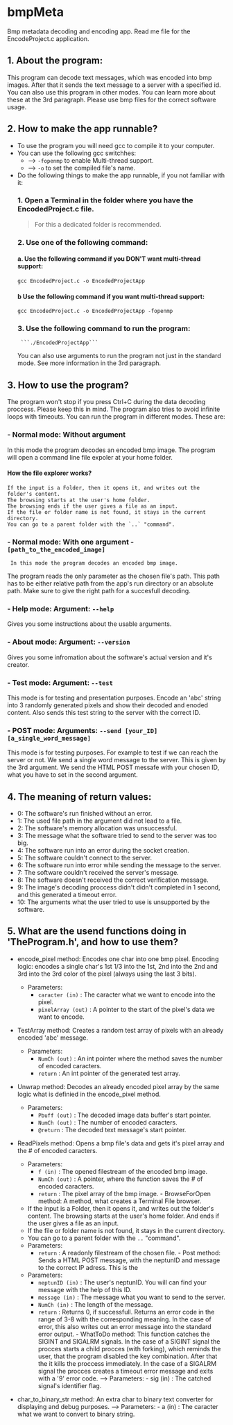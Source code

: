 # bmpMeta
Bmp metadata decoding and encoding app. Read me file for the EncodeProject.c application.

## 1. About the program:
   This program can decode text messages, which was encoded into bmp images.
   After that it sends the text message to a server with a specified id.
   You can also use this program in other modes. You can learn more about these at the 3rd paragraph.
   Please use bmp files for the correct software usage.

## 2. How to make the app runnable?
   - To use the program you will need gcc to compile it to your computer.
   - You can use the following gcc switchhes:
     - -->	`-fopenmp` to enable Multi-thread support.
     - -->	`-o` to set the compiled file's name. 	
   - Do the following things to make the app runnable, if you not familiar with it:
     ### 1.	Open a Terminal in the folder where you have the EncodedProject.c file.
        > For this a dedicated folder is recommended.
     ### 2. Use one of the following command:
        #### a. Use the following command if you **DON'T** want multi-thread support:
	  ```gcc EncodedProject.c -o EncodedProjectApp```
        #### b Use the following command if you want multi-thread support:
	  ```gcc EncodedProject.c -o EncodedProjectApp -fopenmp```
     ### 3. Use the following command to run the program:
          ```./EncodedProjectApp```
	  You can also use arguments to run the program not just in the standard mode.
	  See more information in the 3rd paragraph.
 ## 3. How to use the program?
   The program won't stop if you press Ctrl+C during the data decoding proccess. Please keep this in mind.
   The program also tries to avoid infinite loops with timeouts.
   You can run the program in different modes. These are:
 ### - Normal mode: Without argument
   In this mode the program decodes an encoded bmp image.
   The program will open a command line file expoler at your home folder.
 #### How the file explorer works?
    If the input is a Folder, then it opens it, and writes out the folder's content.
    The browsing starts at the user's home folder.
    The browsing ends if the user gives a file as an input.
    If the file or folder name is not found, it stays in the current directory.
    You can go to a parent folder with the `..` "command".
 ### - Normal mode: With one argument - `[path_to_the_encoded_image]`
     In this mode the program decodes an encoded bmp image.
 The program reads the only parameter as the chosen file's path.
			This path has to be either relative path from the app's run directory or an absolute path.
			Make sure to give the right path for a succesfull decoding.
### - Help mode: Argument: `--help`
   Gives you some instructions about the usable arguments.
### - About mode: Argument: `--version`
   Gives you some infromation about the software's actual version and it's creator.
### - Test mode: Argument: `--test`
   This mode is for testing and presentation purposes. Encode an 'abc' string into 3 randomly generated pixels and show their decoded and enoded content. Also sends this test string to the server with the correct ID.
### - POST mode: Arguments: `--send [your_ID] [a_single_word_message]`
   This mode is for testing purposes. For example to test if we can reach the server or not.
   We send a single word message to the server. This is given by the 3rd argument.
   We send the HTML POST messafe with your chosen ID, what you have to set in the second argument.

## 4. The meaning of return values:
   - 0:	The software's run finished without an error.
   - 1:	The used file path in the argument did not lead to a file.
   - 2:	The software's memory allocation was unsuccessful.
   - 3:	The message what the software tried to send to the server was too big.
   - 4:	The software run into an error during the socket creation.
   - 5:	The software couldn't connect to the server.
   - 6:	The software run into error while sending the message to the server.
   - 7:	The software couldn't received the server's message.
   - 8:	The software doesn't received the correct verification message.
   - 9:	The image's decoding proccess didn't didn't completed in 1 second, and this generated a timeout error.
   - 10: The arguments what the user tried to use is unsupported by the software.

## 5. What are the usend functions doing in 'TheProgram.h', and how to use them?
   - encode_pixel method:
     Encodes one char into one bmp pixel.
     Encoding logic: encodes a single char's 1st 1/3 into the 1st, 2nd into the 2nd and 3rd into the 3rd color of the pixel (always using the last 3 bits).
     - Parameters:
       - `caracter (in)` :	The caracter what we want to encode into the pixel.
       - `pixelArray (out)` :	A pointer to the start of the pixel's data we want to encode.
   - TestArray method:
     Creates a random test array of pixels with an already encoded 'abc' message.
     - Parameters:
       - `NumCh (out)` :	An int pointer where the method saves the number of encoded caracters.
       - `return` :		An int pointer of the generated test array.
   - Unwrap method:
     Decodes an already encoded pixel array by the same logic what is definied in the encode_pixel method.
     - Parameters:
       - `Pbuff (out)` :	The decoded image data buffer's start pointer.
       - `NumCh (out)` :	The number of encoded caracters.
       - `@return` :		The decoded text message's start pointer.

   - ReadPixels method:
     Opens a bmp file's data and gets it's pixel array and the # of encoded caracters.
     - Parameters:
       - `f (in)` :		The opened filestream of the encoded bmp image.
       - `NumCh (out)` :	A pointer, where the function saves the # of encoded caracters.
       - `return` :		The pixel array of the bmp image.
    - BrowseForOpen method:
      A method, what creates a Terminal File browser.
      - If the input is a Folder, then it opens it, and writes out the folder's content.
      The browsing starts at the user's home folder. And ends if the user gives a file as an input.
      - If the file or folder name is not found, it stays in the current directory.
      - You can go to a parent folder with the `..` "command".
      - Parameters:
        - `return` :		A readonly filestream of the chosen file.
    - Post method:
      Sends a HTML POST message, with the neptunID and message to the correct IP adress. This is the 
      - Parameters:
        - `neptunID (in)` :	The user's neptunID. You will can find your message with the help of this ID.
        - `message (in)` :	The message what you want to send to the server.
        - `NumCh (in)` :	The length of the message.
        - `return` :		Returns 0, if successfull.
        			Returns an error code in the range of 3-8 with the corresponding meaning.
				In the case of error, this also writes out an error message into the standard error output.
    - WhatToDo method:
		This function catches the SIGINT and SIGALRM signals.
		In the case of a SIGINT signal the procces starts a child procces (with forking), which reminds the user,
		that the program disabled the key combination. After that the it kills the proccess immediately.
		In the case of a SIGALRM signal the procces creates a timeout error message and exits with a '9' error code.
			--> Parameters:
				- sig (in) :		The catched signal's identifier flag.
   - char_to_binary_str method:
		An extra char to binary text converter for displaying and debug purposes.
			--> Parameters:
				- a (in) :		The caracter what we want to convert to binary string.
